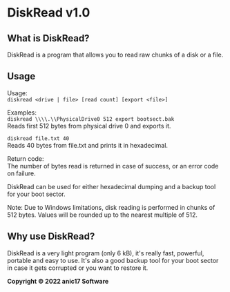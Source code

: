 # DiskRead v1.0

## What is DiskRead?

DiskRead is a program that allows you to read raw chunks of a disk or a file.

## Usage 

Usage:  
`diskread <drive | file> [read count] [export <file>]`

Examples:  
`diskread \\\\.\\PhysicalDrive0 512 export bootsect.bak`  
Reads first 512 bytes from physical drive 0 and exports it.

`diskread file.txt 40`  
Reads 40 bytes from file.txt and prints it in hexadecimal.

Return code:  
The number of bytes read is returned in case of success, or an error code on failure.

DiskRead can be used for either hexadecimal dumping and a backup tool for your boot sector.

Note: Due to Windows limitations, disk reading is performed in chunks of 512 bytes.
Values will be rounded up to the nearest multiple of 512.


## Why use DiskRead?

DiskRead is a very light program (only 6 kB), it's really fast, powerful, portable and easy to use.
It's also a good backup tool for your boot sector in case it gets corrupted or you want to restore it.



**Copyright &copy; 2022 anic17 Software**

<img src="https://hits.seeyoufarm.com/api/count/incr/badge.svg?url=https%3A%2F%2Fgithub.com%2Fanic17%2FDiskRead&count_bg=%23FFFFFF&title_bg=%23FFFFFF&icon=&icon_color=%23FFFFFF&title=hits&edge_flat=false" height=0 width=0>
